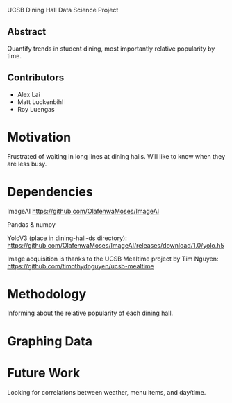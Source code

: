UCSB Dining Hall Data Science Project

Abstract
--------
Quantify trends in student dining, most importantly relative popularity by time.

Contributors
------------
-   Alex Lai
-   Matt Luckenbihl
-   Roy Luengas

Motivation
==========
Frustrated of waiting in long lines at dining halls. Will like to know when they are less busy.

Dependencies
=============
ImageAI
https://github.com/OlafenwaMoses/ImageAI

Pandas & numpy

YoloV3 (place in dining-hall-ds directory):
https://github.com/OlafenwaMoses/ImageAI/releases/download/1.0/yolo.h5

Image acquisition is thanks to the UCSB Mealtime project by Tim Nguyen:
https://github.com/timothydnguyen/ucsb-mealtime

Methodology
==========
Informing about the relative popularity of each dining hall.

Graphing Data
=============

Future Work
=============
Looking for correlations between weather, menu items, and day/time.




